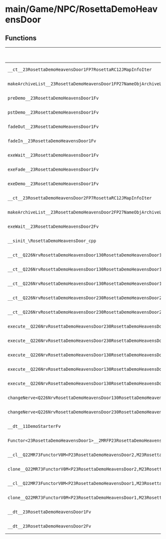 # main/Game/NPC/RosettaDemoHeavensDoor

## Functions

| Name | Address | Match % |
|------|---------|---------|
| `__ct__23RosettaDemoHeavensDoor1FP7RosettaRC12JMapInfoIter` | `0x80283E94` | :x: (0.0%) |
| `makeArchiveList__23RosettaDemoHeavensDoor1FP27NameObjArchiveListCollectorRC12JMapInfoIter` | `0x80284200` | :x: (0.0%) |
| `preDemo__23RosettaDemoHeavensDoor1Fv` | `0x80284244` | :x: (0.0%) |
| `pstDemo__23RosettaDemoHeavensDoor1Fv` | `0x80284248` | :x: (0.0%) |
| `fadeOut__23RosettaDemoHeavensDoor1Fv` | `0x80284260` | :x: (0.0%) |
| `fadeIn__23RosettaDemoHeavensDoor1Fv` | `0x80284264` | :x: (0.0%) |
| `exeWait__23RosettaDemoHeavensDoor1Fv` | `0x802842B8` | :x: (0.0%) |
| `exeFade__23RosettaDemoHeavensDoor1Fv` | `0x80284344` | :x: (0.0%) |
| `exeDemo__23RosettaDemoHeavensDoor1Fv` | `0x802843B0` | :x: (0.0%) |
| `__ct__23RosettaDemoHeavensDoor2FP7RosettaRC12JMapInfoIter` | `0x8028455C` | :x: (0.0%) |
| `makeArchiveList__23RosettaDemoHeavensDoor2FP27NameObjArchiveListCollectorRC12JMapInfoIter` | `0x80284688` | :x: (0.0%) |
| `exeWait__23RosettaDemoHeavensDoor2Fv` | `0x8028468C` | :x: (0.0%) |
| `__sinit_\RosettaDemoHeavensDoor_cpp` | `0x8028471C` | :x: (0.0%) |
| `__ct__Q226NrvRosettaDemoHeavensDoor130RosettaDemoHeavensDoor1NrvWaitFv` | `0x80284760` | :x: (0.0%) |
| `__ct__Q226NrvRosettaDemoHeavensDoor130RosettaDemoHeavensDoor1NrvFadeFv` | `0x80284770` | :x: (0.0%) |
| `__ct__Q226NrvRosettaDemoHeavensDoor130RosettaDemoHeavensDoor1NrvDemoFv` | `0x80284780` | :x: (0.0%) |
| `__ct__Q226NrvRosettaDemoHeavensDoor230RosettaDemoHeavensDoor2NrvWaitFv` | `0x80284790` | :x: (0.0%) |
| `__ct__Q226NrvRosettaDemoHeavensDoor230RosettaDemoHeavensDoor2NrvDemoFv` | `0x802847A0` | :x: (0.0%) |
| `execute__Q226NrvRosettaDemoHeavensDoor230RosettaDemoHeavensDoor2NrvDemoCFP5Spine` | `0x802847B0` | :x: (0.0%) |
| `execute__Q226NrvRosettaDemoHeavensDoor230RosettaDemoHeavensDoor2NrvWaitCFP5Spine` | `0x802847B4` | :x: (0.0%) |
| `execute__Q226NrvRosettaDemoHeavensDoor130RosettaDemoHeavensDoor1NrvDemoCFP5Spine` | `0x802847BC` | :x: (0.0%) |
| `execute__Q226NrvRosettaDemoHeavensDoor130RosettaDemoHeavensDoor1NrvFadeCFP5Spine` | `0x802847C4` | :x: (0.0%) |
| `execute__Q226NrvRosettaDemoHeavensDoor130RosettaDemoHeavensDoor1NrvWaitCFP5Spine` | `0x802847CC` | :x: (0.0%) |
| `changeNerve<Q226NrvRosettaDemoHeavensDoor130RosettaDemoHeavensDoor1NrvDemo>__23RosettaDemoHeavensDoor1Fv_v` | `0x802847D4` | :x: (0.0%) |
| `changeNerve<Q226NrvRosettaDemoHeavensDoor230RosettaDemoHeavensDoor2NrvDemo>__23RosettaDemoHeavensDoor2Fv_v` | `0x802847DC` | :x: (0.0%) |
| `__dt__11DemoStarterFv` | `0x802847E4` | :x: (0.0%) |
| `Functor<23RosettaDemoHeavensDoor1>__2MRFP23RosettaDemoHeavensDoor1M23RosettaDemoHeavensDoor1FPCvPv_v_Q22MR73FunctorV0M<P23RosettaDemoHeavensDoor1,M23RosettaDemoHeavensDoor1FPCvPv_v>` | `0x8028483C` | :x: (0.0%) |
| `__cl__Q22MR73FunctorV0M<P23RosettaDemoHeavensDoor2,M23RosettaDemoHeavensDoor2FPCvPv_v>CFv` | `0x8028487C` | :x: (0.0%) |
| `clone__Q22MR73FunctorV0M<P23RosettaDemoHeavensDoor2,M23RosettaDemoHeavensDoor2FPCvPv_v>CFP7JKRHeap` | `0x802848AC` | :x: (0.0%) |
| `__cl__Q22MR73FunctorV0M<P23RosettaDemoHeavensDoor1,M23RosettaDemoHeavensDoor1FPCvPv_v>CFv` | `0x80284914` | :x: (0.0%) |
| `clone__Q22MR73FunctorV0M<P23RosettaDemoHeavensDoor1,M23RosettaDemoHeavensDoor1FPCvPv_v>CFP7JKRHeap` | `0x80284944` | :x: (0.0%) |
| `__dt__23RosettaDemoHeavensDoor1Fv` | `0x802849AC` | :x: (0.0%) |
| `__dt__23RosettaDemoHeavensDoor2Fv` | `0x80284A04` | :x: (0.0%) |